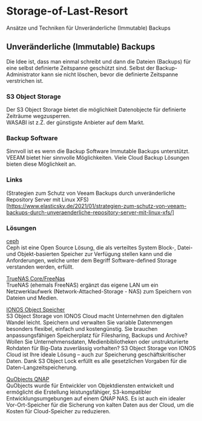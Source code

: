 # Storage-of-Last-Resort
Ansätze und Techniken für Unveränderliche (Immutable) Backups

## Unveränderliche (Immutable) Backups  
Die Idee ist, dass man einmal schreibt und dann die Dateien (Backups) für eine selbst definierte Zeitspanne geschützt sind. Selbst der Backup-Administrator kann sie nicht löschen, bevor die definierte Zeitspanne verstrichen ist.

### S3 Object Storage 
Der S3 Object Storage bietet die möglichkeit Datenobjecte für definierte Zeiträume wegzusperren.   
WASABI ist z.Z. der günstigste Anbieter auf dem Markt.

### Backup Software
Sinnvoll ist es wenn die Backup Software Immutable Backups unterstützt.
VEEAM bietet hier sinnvolle Möglichkeiten.
Viele Cloud Backup Lösungen bieten diese Möglichkeit an.

### Links
(Strategien zum Schutz von Veeam Backups durch unveränderliche Repository Server mit Linux XFS)[https://www.elasticsky.de/2021/01/strategien-zum-schutz-von-veeam-backups-durch-unveraenderliche-repository-server-mit-linux-xfs/]

### Lösungen
[ceph](https://ceph.io/en/)  
Ceph ist eine Open Source Lösung, die als verteiltes System Block-, Datei- und Objekt-basierten Speicher zur Verfügung stellen kann und die Anforderungen, welche unter dem Begriff Software-defined Storage verstanden werden, erfüllt.

[TrueNAS Core/FreeNas](https://www.truenas.com/truenas-core/)  
TrueNAS (ehemals FreeNAS) ergänzt das eigene LAN um ein Netzwerklaufwerk (Network-Attached-Storage - NAS) zum Speichern von Dateien und Medien.
  
[IONOS Object Speicher](https://cloud.ionos.de/storage/object-storage)  
S3 Object Storage von IONOS Cloud macht Unternehmen den digitalen Wandel leicht. Speichern und verwalten Sie variable Datenmengen besonders flexibel, einfach und kostengünstig. Sie brauchen anpassungsfähigen Speicherplatz für Filesharing, Backups und Archive? Wollen Sie Unternehmensdaten, Medienbibliotheken oder unstrukturierte Rohdaten für Big-Data zuverlässig vorhalten? S3 Object Storage von IONOS Cloud ist Ihre ideale Lösung – auch zur Speicherung geschäftskritischer Daten.
Dank S3 Object Lock erfüllt es alle gesetzlichen Vorgaben für die Daten-Langzeitspeicherung.

[QuObjects QNAP](https://www.qnap.com/de-de/software/quobjects)  
QuObjects wurde für Entwickler von Objektdiensten entwickelt und ermöglicht die Erstellung leistungsfähiger, S3-kompatibler Entwicklungsumgebungen auf einem QNAP NAS. Es ist auch ein idealer Vor-Ort-Speicher für die Sicherung von kalten Daten aus der Cloud, um die Kosten für Cloud-Speicher zu reduzieren.  
